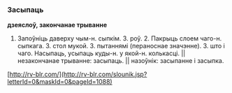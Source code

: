 ### Засыпаць
**дзеяслоў, закончанае трыванне**

1. Запоўніць даверху чым-н. сыпкім. З. роў. 2. Пакрыць слоем чаго-н. сыпкага. З. стол мукой. З. пытаннямі (пераноснае значэнне). З. што і чаго. Насыпаць, усыпаць куды-н. у якой-н. колькасці. || незакончанае трыванне: засыпаць. || назоўнік: засыпанне і засыпка.

<a rel="author">[http://rv-blr.com/](http://rv-blr.com/slounik.jsp?letterId=0&maskId=0&pageId=1088)</a>
